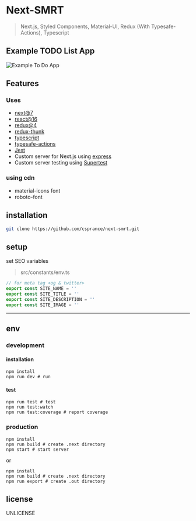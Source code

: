 # Next-SMRT
> Next.js, Styled Components, Material-UI, Redux (With Typesafe-Actions), Typescript

## Example TODO List App
![Example To Do App](https://csprance.com/shots/2018-08-12_80391bbd-a273-454b-9d85-f45c0bca6d37.png)

## Features
### Uses
 - [next@7](https://github.com/zeit/next.js)
 - [react@16](https://github.com/facebook/react)
 - [redux@4](https://github.com/reduxjs/redux)
 - [redux-thunk](https://github.com/reduxjs/redux-thunk)
 - [typescript](https://github.com/Microsoft/TypeScript)
 - [typesafe-actions](https://github.com/piotrwitek/typesafe-actions)
 - [Jest](https://github.com/facebook/jest)
 - Custom server for Next.js using [express](https://github.com/expressjs/express)
 - Custom server testing using [Supertest](https://github.com/visionmedia/supertest)
 

### using cdn
 - material-icons font
 - roboto-font

## installation

```sh
git clone https://github.com/csprance/next-smrt.git
```

## setup

set SEO variables

> src/constants/env.ts

```typescript
// for meta tag <og & twitter>
export const SITE_NAME = ''
export const SITE_TITLE = ''
export const SITE_DESCRIPTION = ''
export const SITE_IMAGE = ''
```

---

## env

### development

#### installation

```
npm install
npm run dev # run
```

#### test

```
npm run test # test
npm run test:watch
npm run test:coverage # report coverage
```

### production

```
npm install
npm run build # create .next directory
npm start # start server
```

or

```
npm install
npm run build # create .next directory
npm run export # create .out directory
```

## license

UNLICENSE